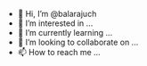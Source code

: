 - 👋 Hi, I’m @balarajuch
- 👀 I’m interested in ...
- 🌱 I’m currently learning ...
- 💞️ I’m looking to collaborate on ...
- 📫 How to reach me ...

<!---
balarajuch/balarajuch is a ✨ special ✨ repository because its `README.md` (this file) appears on your GitHub profile.
You can click the Preview link to take a look at your changes.
--->
